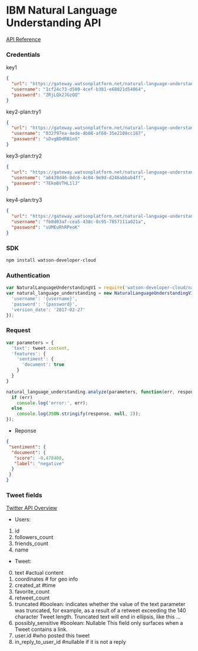 # IBM Natural Language Understanding API

[API Reference](https://www.ibm.com/watson/developercloud/natural-language-understanding/api/v1/#post-analyze)

### Credentials
key1
```json
{
  "url": "https://gateway.watsonplatform.net/natural-language-understanding/api",
  "username": "1cf24c73-d509-4cef-b381-e68021d54064",
  "password": "ZRjLQk2JGzQQ"
}
```
key2-plan:try1
```json
{
  "url": "https://gateway.watsonplatform.net/natural-language-understanding/api",
  "username": "032f97ea-4ede-4b08-af60-35e2108cc187",
  "password": "sDvgBDdRB1nS"
}
```
key3-plan:try2
```json
{
  "url": "https://gateway.watsonplatform.net/natural-language-understanding/api",
  "username": "a6439d46-0dc6-4c04-9e9d-d246abbab4ff",
  "password": "7EkoBVTHL1lJ"
}
```
key4-plan:try3
```json
{
  "url": "https://gateway.watsonplatform.net/natural-language-understanding/api",
  "username": "fb0d03af-cea5-438c-8c95-7857111a021a",
  "password": "sUMEuRhRPeoK"
}
```


### SDK
```bash
npm install watson-developer-cloud
```

### Authentication
```javascript
var NaturalLanguageUnderstandingV1 = require('watson-developer-cloud/natural-language-understanding/v1.js');
var natural_language_understanding = new NaturalLanguageUnderstandingV1({
  'username': '{username}',
  'password': '{password}',
  'version_date': '2017-02-27'
});
```

### Request
```javascript
var parameters = {
  'text': tweet.content, 
  'features': {
    'sentiment': {
      'document': true
    }
  }
}

natural_language_understanding.analyze(parameters, function(err, response) {
  if (err)
    console.log('error:', err);
  else
    console.log(JSON.stringify(response, null, 2));
});
```

* Reponse
```json
{
 "sentiment": {
  "document": {
   "score": -0.478408,
   "label": "negative"
  }
 }
}
```

### Tweet fields
[Twitter API Overview](https://dev.twitter.com/overview/api/tweets)

- Users: 
1. id
2. followers_count
3. friends_count
4. name

- Tweet:
0. text #actual content 
1. coordinates # for geo info
2. created_at #time
3. favorite_count 
4. retweet_count
5. truncated #boolean: indicates whether the value of the text parameter was truncated, for example, as a result of a retweet exceeding the 140 character Tweet length. Truncated text will end in ellipsis, like this ...
6. possibly_sensitive #boolean: Nullable This field only surfaces when a Tweet contains a link. 
7. user.id #who posted this tweet
8. in_reply_to_user_id #nullable if it is not a reply
